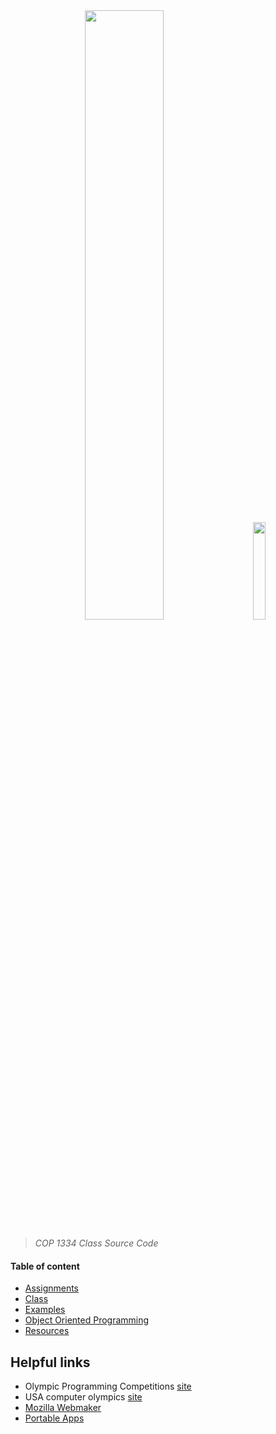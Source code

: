 <div align="center">
	<img src="https://cdn.shpe.ga/miami-dade-college.png" width="50%">
	&nbsp;&nbsp;&nbsp;&nbsp;&nbsp;&nbsp;&nbsp;&nbsp;
	<img src="https://cdn.abranhe.com/projects/algorithms/logos/cpp.svg" width="20%">
</div>

> *COP 1334 Class Source Code*

#### Table of content

- [Assignments](assignments)
- [Class](class)
- [Examples](examples)
- [Object Oriented Programming](oop)
- [Resources](resources)

## Helpful links

- Olympic Programming Competitions [site](https://icpc.baylor.edu)
- USA computer olympics [site](http://usaco.org/)
- [Mozilla Webmaker](https://thimble.mozilla.org/en-US/user/19cah/1296290)
- [Portable Apps](https://portableapps.com)
